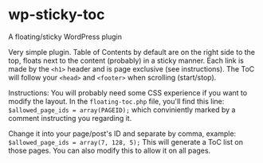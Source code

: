 # wp-sticky-toc
A floating/sticky WordPress plugin

Very simple plugin. Table of Contents by default are on the right side to the top, floats next to the content (probably) in a sticky manner. Each link is made by the `<h1>` header and is page exclusive (see instructions).
The ToC will follow your `<head>` and `<footer>` when scrolling (start/stop).

Instructions:
You will probably need some CSS experience if you want to modify the layout.
In the `floating-toc.php` file, you'll find this line:
```$allowed_page_ids = array(PAGEID);``` which conviniently marked by a comment instructing you regarding it.

Change it into your page/post's ID and separate by comma, example:
```$allowed_page_ids = array(7, 128, 5);```
This will generate a ToC list on those pages. You can also modify this to allow it on all pages.

